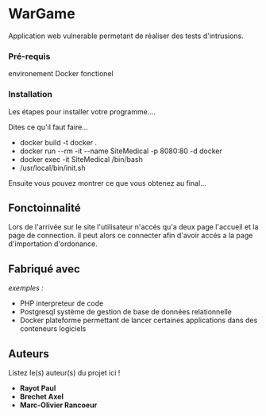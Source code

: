 # WarGame
Application web vulnerable permetant de réaliser des tests d'intrusions.

### Pré-requis
environement Docker fonctionel

### Installation

Les étapes pour installer votre programme....

Dites ce qu'il faut faire...
* docker build -t docker .
* docker run --rm -it --name SiteMedical -p 8080:80 -d docker
* docker exec -it SiteMedical /bin/bash
* /usr/local/bin/init.sh


Ensuite vous pouvez montrer ce que vous obtenez au final...

## Fonctoinnalité
Lors de l'arrivée sur le site l'utilisateur n'accés qu'a deux page l'accueil et la page de connection.
il peut alors ce connecter afin d'avoir accés a la page d'importation d'ordonance.


## Fabriqué avec

_exemples :_
* PHP interpreteur de code
* Postgresql système de gestion de base de données relationnelle
* Docker plateforme permettant de lancer certaines applications dans des conteneurs logiciels

## Auteurs

Listez le(s) auteur(s) du projet ici !
* **Rayot Paul** 
* **Brechet Axel**
* **Marc-Olivier Rancoeur**
